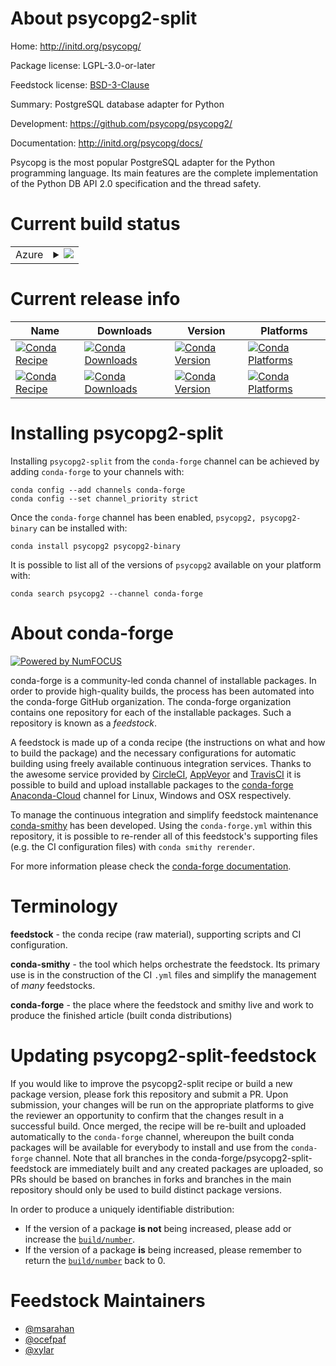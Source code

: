 About psycopg2-split
====================

Home: http://initd.org/psycopg/

Package license: LGPL-3.0-or-later

Feedstock license: [BSD-3-Clause](https://github.com/conda-forge/psycopg2-feedstock/blob/master/LICENSE.txt)

Summary: PostgreSQL database adapter for Python

Development: https://github.com/psycopg/psycopg2/

Documentation: http://initd.org/psycopg/docs/

Psycopg is the most popular PostgreSQL adapter for the Python programming
language. Its main features are the complete implementation of the Python DB
API 2.0 specification and the thread safety.


Current build status
====================


<table>
    
  <tr>
    <td>Azure</td>
    <td>
      <details>
        <summary>
          <a href="https://dev.azure.com/conda-forge/feedstock-builds/_build/latest?definitionId=821&branchName=master">
            <img src="https://dev.azure.com/conda-forge/feedstock-builds/_apis/build/status/psycopg2-feedstock?branchName=master">
          </a>
        </summary>
        <table>
          <thead><tr><th>Variant</th><th>Status</th></tr></thead>
          <tbody><tr>
              <td>linux_64_python3.10.____cpython</td>
              <td>
                <a href="https://dev.azure.com/conda-forge/feedstock-builds/_build/latest?definitionId=821&branchName=master">
                  <img src="https://dev.azure.com/conda-forge/feedstock-builds/_apis/build/status/psycopg2-feedstock?branchName=master&jobName=linux&configuration=linux_64_python3.10.____cpython" alt="variant">
                </a>
              </td>
            </tr><tr>
              <td>linux_64_python3.7.____cpython</td>
              <td>
                <a href="https://dev.azure.com/conda-forge/feedstock-builds/_build/latest?definitionId=821&branchName=master">
                  <img src="https://dev.azure.com/conda-forge/feedstock-builds/_apis/build/status/psycopg2-feedstock?branchName=master&jobName=linux&configuration=linux_64_python3.7.____cpython" alt="variant">
                </a>
              </td>
            </tr><tr>
              <td>linux_64_python3.8.____cpython</td>
              <td>
                <a href="https://dev.azure.com/conda-forge/feedstock-builds/_build/latest?definitionId=821&branchName=master">
                  <img src="https://dev.azure.com/conda-forge/feedstock-builds/_apis/build/status/psycopg2-feedstock?branchName=master&jobName=linux&configuration=linux_64_python3.8.____cpython" alt="variant">
                </a>
              </td>
            </tr><tr>
              <td>linux_64_python3.9.____cpython</td>
              <td>
                <a href="https://dev.azure.com/conda-forge/feedstock-builds/_build/latest?definitionId=821&branchName=master">
                  <img src="https://dev.azure.com/conda-forge/feedstock-builds/_apis/build/status/psycopg2-feedstock?branchName=master&jobName=linux&configuration=linux_64_python3.9.____cpython" alt="variant">
                </a>
              </td>
            </tr><tr>
              <td>linux_aarch64_python3.10.____cpython</td>
              <td>
                <a href="https://dev.azure.com/conda-forge/feedstock-builds/_build/latest?definitionId=821&branchName=master">
                  <img src="https://dev.azure.com/conda-forge/feedstock-builds/_apis/build/status/psycopg2-feedstock?branchName=master&jobName=linux&configuration=linux_aarch64_python3.10.____cpython" alt="variant">
                </a>
              </td>
            </tr><tr>
              <td>linux_aarch64_python3.7.____cpython</td>
              <td>
                <a href="https://dev.azure.com/conda-forge/feedstock-builds/_build/latest?definitionId=821&branchName=master">
                  <img src="https://dev.azure.com/conda-forge/feedstock-builds/_apis/build/status/psycopg2-feedstock?branchName=master&jobName=linux&configuration=linux_aarch64_python3.7.____cpython" alt="variant">
                </a>
              </td>
            </tr><tr>
              <td>linux_aarch64_python3.8.____cpython</td>
              <td>
                <a href="https://dev.azure.com/conda-forge/feedstock-builds/_build/latest?definitionId=821&branchName=master">
                  <img src="https://dev.azure.com/conda-forge/feedstock-builds/_apis/build/status/psycopg2-feedstock?branchName=master&jobName=linux&configuration=linux_aarch64_python3.8.____cpython" alt="variant">
                </a>
              </td>
            </tr><tr>
              <td>linux_aarch64_python3.9.____cpython</td>
              <td>
                <a href="https://dev.azure.com/conda-forge/feedstock-builds/_build/latest?definitionId=821&branchName=master">
                  <img src="https://dev.azure.com/conda-forge/feedstock-builds/_apis/build/status/psycopg2-feedstock?branchName=master&jobName=linux&configuration=linux_aarch64_python3.9.____cpython" alt="variant">
                </a>
              </td>
            </tr><tr>
              <td>linux_ppc64le_python3.10.____cpython</td>
              <td>
                <a href="https://dev.azure.com/conda-forge/feedstock-builds/_build/latest?definitionId=821&branchName=master">
                  <img src="https://dev.azure.com/conda-forge/feedstock-builds/_apis/build/status/psycopg2-feedstock?branchName=master&jobName=linux&configuration=linux_ppc64le_python3.10.____cpython" alt="variant">
                </a>
              </td>
            </tr><tr>
              <td>linux_ppc64le_python3.7.____cpython</td>
              <td>
                <a href="https://dev.azure.com/conda-forge/feedstock-builds/_build/latest?definitionId=821&branchName=master">
                  <img src="https://dev.azure.com/conda-forge/feedstock-builds/_apis/build/status/psycopg2-feedstock?branchName=master&jobName=linux&configuration=linux_ppc64le_python3.7.____cpython" alt="variant">
                </a>
              </td>
            </tr><tr>
              <td>linux_ppc64le_python3.8.____cpython</td>
              <td>
                <a href="https://dev.azure.com/conda-forge/feedstock-builds/_build/latest?definitionId=821&branchName=master">
                  <img src="https://dev.azure.com/conda-forge/feedstock-builds/_apis/build/status/psycopg2-feedstock?branchName=master&jobName=linux&configuration=linux_ppc64le_python3.8.____cpython" alt="variant">
                </a>
              </td>
            </tr><tr>
              <td>linux_ppc64le_python3.9.____cpython</td>
              <td>
                <a href="https://dev.azure.com/conda-forge/feedstock-builds/_build/latest?definitionId=821&branchName=master">
                  <img src="https://dev.azure.com/conda-forge/feedstock-builds/_apis/build/status/psycopg2-feedstock?branchName=master&jobName=linux&configuration=linux_ppc64le_python3.9.____cpython" alt="variant">
                </a>
              </td>
            </tr><tr>
              <td>osx_64_python3.10.____cpython</td>
              <td>
                <a href="https://dev.azure.com/conda-forge/feedstock-builds/_build/latest?definitionId=821&branchName=master">
                  <img src="https://dev.azure.com/conda-forge/feedstock-builds/_apis/build/status/psycopg2-feedstock?branchName=master&jobName=osx&configuration=osx_64_python3.10.____cpython" alt="variant">
                </a>
              </td>
            </tr><tr>
              <td>osx_64_python3.7.____cpython</td>
              <td>
                <a href="https://dev.azure.com/conda-forge/feedstock-builds/_build/latest?definitionId=821&branchName=master">
                  <img src="https://dev.azure.com/conda-forge/feedstock-builds/_apis/build/status/psycopg2-feedstock?branchName=master&jobName=osx&configuration=osx_64_python3.7.____cpython" alt="variant">
                </a>
              </td>
            </tr><tr>
              <td>osx_64_python3.8.____cpython</td>
              <td>
                <a href="https://dev.azure.com/conda-forge/feedstock-builds/_build/latest?definitionId=821&branchName=master">
                  <img src="https://dev.azure.com/conda-forge/feedstock-builds/_apis/build/status/psycopg2-feedstock?branchName=master&jobName=osx&configuration=osx_64_python3.8.____cpython" alt="variant">
                </a>
              </td>
            </tr><tr>
              <td>osx_64_python3.9.____cpython</td>
              <td>
                <a href="https://dev.azure.com/conda-forge/feedstock-builds/_build/latest?definitionId=821&branchName=master">
                  <img src="https://dev.azure.com/conda-forge/feedstock-builds/_apis/build/status/psycopg2-feedstock?branchName=master&jobName=osx&configuration=osx_64_python3.9.____cpython" alt="variant">
                </a>
              </td>
            </tr><tr>
              <td>osx_arm64_python3.10.____cpython</td>
              <td>
                <a href="https://dev.azure.com/conda-forge/feedstock-builds/_build/latest?definitionId=821&branchName=master">
                  <img src="https://dev.azure.com/conda-forge/feedstock-builds/_apis/build/status/psycopg2-feedstock?branchName=master&jobName=osx&configuration=osx_arm64_python3.10.____cpython" alt="variant">
                </a>
              </td>
            </tr><tr>
              <td>osx_arm64_python3.8.____cpython</td>
              <td>
                <a href="https://dev.azure.com/conda-forge/feedstock-builds/_build/latest?definitionId=821&branchName=master">
                  <img src="https://dev.azure.com/conda-forge/feedstock-builds/_apis/build/status/psycopg2-feedstock?branchName=master&jobName=osx&configuration=osx_arm64_python3.8.____cpython" alt="variant">
                </a>
              </td>
            </tr><tr>
              <td>osx_arm64_python3.9.____cpython</td>
              <td>
                <a href="https://dev.azure.com/conda-forge/feedstock-builds/_build/latest?definitionId=821&branchName=master">
                  <img src="https://dev.azure.com/conda-forge/feedstock-builds/_apis/build/status/psycopg2-feedstock?branchName=master&jobName=osx&configuration=osx_arm64_python3.9.____cpython" alt="variant">
                </a>
              </td>
            </tr><tr>
              <td>win_64_python3.10.____cpython</td>
              <td>
                <a href="https://dev.azure.com/conda-forge/feedstock-builds/_build/latest?definitionId=821&branchName=master">
                  <img src="https://dev.azure.com/conda-forge/feedstock-builds/_apis/build/status/psycopg2-feedstock?branchName=master&jobName=win&configuration=win_64_python3.10.____cpython" alt="variant">
                </a>
              </td>
            </tr><tr>
              <td>win_64_python3.7.____cpython</td>
              <td>
                <a href="https://dev.azure.com/conda-forge/feedstock-builds/_build/latest?definitionId=821&branchName=master">
                  <img src="https://dev.azure.com/conda-forge/feedstock-builds/_apis/build/status/psycopg2-feedstock?branchName=master&jobName=win&configuration=win_64_python3.7.____cpython" alt="variant">
                </a>
              </td>
            </tr><tr>
              <td>win_64_python3.8.____cpython</td>
              <td>
                <a href="https://dev.azure.com/conda-forge/feedstock-builds/_build/latest?definitionId=821&branchName=master">
                  <img src="https://dev.azure.com/conda-forge/feedstock-builds/_apis/build/status/psycopg2-feedstock?branchName=master&jobName=win&configuration=win_64_python3.8.____cpython" alt="variant">
                </a>
              </td>
            </tr><tr>
              <td>win_64_python3.9.____cpython</td>
              <td>
                <a href="https://dev.azure.com/conda-forge/feedstock-builds/_build/latest?definitionId=821&branchName=master">
                  <img src="https://dev.azure.com/conda-forge/feedstock-builds/_apis/build/status/psycopg2-feedstock?branchName=master&jobName=win&configuration=win_64_python3.9.____cpython" alt="variant">
                </a>
              </td>
            </tr>
          </tbody>
        </table>
      </details>
    </td>
  </tr>
</table>

Current release info
====================

| Name | Downloads | Version | Platforms |
| --- | --- | --- | --- |
| [![Conda Recipe](https://img.shields.io/badge/recipe-psycopg2-green.svg)](https://anaconda.org/conda-forge/psycopg2) | [![Conda Downloads](https://img.shields.io/conda/dn/conda-forge/psycopg2.svg)](https://anaconda.org/conda-forge/psycopg2) | [![Conda Version](https://img.shields.io/conda/vn/conda-forge/psycopg2.svg)](https://anaconda.org/conda-forge/psycopg2) | [![Conda Platforms](https://img.shields.io/conda/pn/conda-forge/psycopg2.svg)](https://anaconda.org/conda-forge/psycopg2) |
| [![Conda Recipe](https://img.shields.io/badge/recipe-psycopg2--binary-green.svg)](https://anaconda.org/conda-forge/psycopg2-binary) | [![Conda Downloads](https://img.shields.io/conda/dn/conda-forge/psycopg2-binary.svg)](https://anaconda.org/conda-forge/psycopg2-binary) | [![Conda Version](https://img.shields.io/conda/vn/conda-forge/psycopg2-binary.svg)](https://anaconda.org/conda-forge/psycopg2-binary) | [![Conda Platforms](https://img.shields.io/conda/pn/conda-forge/psycopg2-binary.svg)](https://anaconda.org/conda-forge/psycopg2-binary) |

Installing psycopg2-split
=========================

Installing `psycopg2-split` from the `conda-forge` channel can be achieved by adding `conda-forge` to your channels with:

```
conda config --add channels conda-forge
conda config --set channel_priority strict
```

Once the `conda-forge` channel has been enabled, `psycopg2, psycopg2-binary` can be installed with:

```
conda install psycopg2 psycopg2-binary
```

It is possible to list all of the versions of `psycopg2` available on your platform with:

```
conda search psycopg2 --channel conda-forge
```


About conda-forge
=================

[![Powered by NumFOCUS](https://img.shields.io/badge/powered%20by-NumFOCUS-orange.svg?style=flat&colorA=E1523D&colorB=007D8A)](http://numfocus.org)

conda-forge is a community-led conda channel of installable packages.
In order to provide high-quality builds, the process has been automated into the
conda-forge GitHub organization. The conda-forge organization contains one repository
for each of the installable packages. Such a repository is known as a *feedstock*.

A feedstock is made up of a conda recipe (the instructions on what and how to build
the package) and the necessary configurations for automatic building using freely
available continuous integration services. Thanks to the awesome service provided by
[CircleCI](https://circleci.com/), [AppVeyor](https://www.appveyor.com/)
and [TravisCI](https://travis-ci.com/) it is possible to build and upload installable
packages to the [conda-forge](https://anaconda.org/conda-forge)
[Anaconda-Cloud](https://anaconda.org/) channel for Linux, Windows and OSX respectively.

To manage the continuous integration and simplify feedstock maintenance
[conda-smithy](https://github.com/conda-forge/conda-smithy) has been developed.
Using the ``conda-forge.yml`` within this repository, it is possible to re-render all of
this feedstock's supporting files (e.g. the CI configuration files) with ``conda smithy rerender``.

For more information please check the [conda-forge documentation](https://conda-forge.org/docs/).

Terminology
===========

**feedstock** - the conda recipe (raw material), supporting scripts and CI configuration.

**conda-smithy** - the tool which helps orchestrate the feedstock.
                   Its primary use is in the construction of the CI ``.yml`` files
                   and simplify the management of *many* feedstocks.

**conda-forge** - the place where the feedstock and smithy live and work to
                  produce the finished article (built conda distributions)


Updating psycopg2-split-feedstock
=================================

If you would like to improve the psycopg2-split recipe or build a new
package version, please fork this repository and submit a PR. Upon submission,
your changes will be run on the appropriate platforms to give the reviewer an
opportunity to confirm that the changes result in a successful build. Once
merged, the recipe will be re-built and uploaded automatically to the
`conda-forge` channel, whereupon the built conda packages will be available for
everybody to install and use from the `conda-forge` channel.
Note that all branches in the conda-forge/psycopg2-split-feedstock are
immediately built and any created packages are uploaded, so PRs should be based
on branches in forks and branches in the main repository should only be used to
build distinct package versions.

In order to produce a uniquely identifiable distribution:
 * If the version of a package **is not** being increased, please add or increase
   the [``build/number``](https://docs.conda.io/projects/conda-build/en/latest/resources/define-metadata.html#build-number-and-string).
 * If the version of a package **is** being increased, please remember to return
   the [``build/number``](https://docs.conda.io/projects/conda-build/en/latest/resources/define-metadata.html#build-number-and-string)
   back to 0.

Feedstock Maintainers
=====================

* [@msarahan](https://github.com/msarahan/)
* [@ocefpaf](https://github.com/ocefpaf/)
* [@xylar](https://github.com/xylar/)

